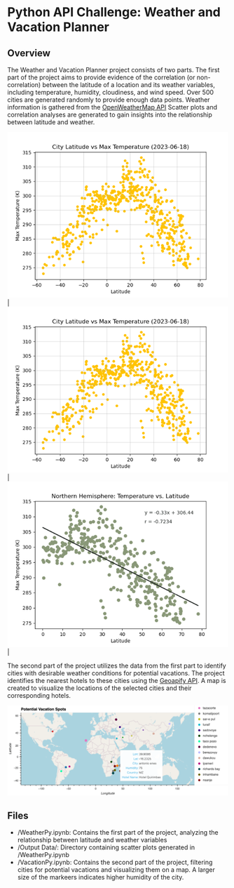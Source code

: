 # Python API Challenge: Weather and Vacation Planner

## Overview
The Weather and Vacation Planner project consists of two parts. The first part of the project aims to provide evidence of the correlation (or non-correlation) between the latitude of a location and its weather variables, including temperature, humidity, cloudiness, and wind speed. Over 500 cities are generated randomly to provide enough data points. Weather information is gathered from the [OpenWeatherMap API](https://openweathermap.org/api) Scatter plots and correlation analyses are generated to gain insights into the relationship between latitude and weather.

![2023-06-18 latitude vs temperature](/Output%20Data/Fig1.png)
| ![2023-06-18 latitude vs temperature](/Output%20Data/Fig1.png) | ![2023-06-18 latitude vs temperature in northern hemisphere](/Output%20Data/Fig5.png) |

The second part of the project utilizes the data from the first part to identify cities with desirable weather conditions for potential vacations. The project identifies the nearest hotels to these cities using the [Geoapify API](https://apidocs.geoapify.com/). A map is created to visualize the locations of the selected cities and their corresponding hotels.

![Vacation spots city information with nearest hotel](/Output%20Data/vacationSpotsHoveringOver.png)

## Files
* /WeatherPy.ipynb: Contains the first part of the project, analyzing the relationship between latitude and weather variables
* /Output Data/: Directory containing scatter plots generated in /WeatherPy.ipynb
* /VacationPy.ipynb: Contains the second part of the project, filtering cities for potential vacations and visualizing them on a map. A larger size of the markeers indicates higher humidity of the city.

